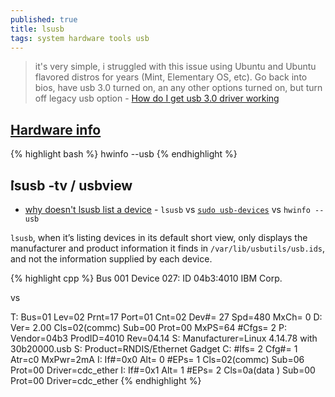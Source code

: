```yaml
---
published: true
title: lsusb
tags: system hardware tools usb
---
```

> it's very simple, i struggled with this issue using Ubuntu and Ubuntu flavored distros for years (Mint, Elementary OS, etc). Go back into bios, have usb 3.0 turned on, an any other options turned on, but turn off legacy usb option - [How do I get usb 3.0 driver working](https://askubuntu.com/questions/729558/how-do-i-get-usb-3-0-driver-working-or-check-that-it-is-already-working)

## [Hardware info](2020-07-27-hardware-info)
{% highlight bash %}
hwinfo --usb
{% endhighlight %}

## ̀lsusb -tv / usbview

- [why doesn't lsusb list a device](https://unix.stackexchange.com/questions/416562/why-doesnt-lsusb-list-a-device) - `lsusb` vs [`sudo usb-devices`](https://linux.die.net/man/1/usb-devices) vs `hwinfo --usb`

`lsusb`, when it’s listing devices in its default short view, only displays the manufacturer and product information it finds in `/var/lib/usbutils/usb.ids`, and not the information supplied by each device.

{% highlight cpp %}
Bus 001 Device 027: ID 04b3:4010 IBM Corp. 

vs

T:  Bus=01 Lev=02 Prnt=17 Port=01 Cnt=02 Dev#= 27 Spd=480 MxCh= 0
D:  Ver= 2.00 Cls=02(commc) Sub=00 Prot=00 MxPS=64 #Cfgs=  2
P:  Vendor=04b3 ProdID=4010 Rev=04.14
S:  Manufacturer=Linux 4.14.78 with 30b20000.usb
S:  Product=RNDIS/Ethernet Gadget
C:  #Ifs= 2 Cfg#= 1 Atr=c0 MxPwr=2mA
I:  If#=0x0 Alt= 0 #EPs= 1 Cls=02(commc) Sub=06 Prot=00 Driver=cdc_ether
I:  If#=0x1 Alt= 1 #EPs= 2 Cls=0a(data ) Sub=00 Prot=00 Driver=cdc_ether
{% endhighlight %}
